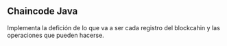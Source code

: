 
## Chaincode Java

Implementa la defición de lo que va a ser cada registro del blockcahin y las operaciones que pueden hacerse.
